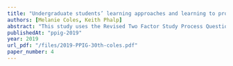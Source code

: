 ```yaml
---
title: "Undergraduate students’ learning approaches and learning to program"
authors: [Melanie Coles, Keith Phalp]
abstract: "This study uses the Revised Two Factor Study Process Questionnaire (R-SPQ-2F) to explore undergraduate students’ approaches learning to program. The expectation being that students using deep learning approaches will gain higher programming grades than students who use surface approaches. There is strong evidence to support the hypothesis that deep approaches are related to higher grade outcomes, and surface approaches to lower. There is also strong evidence to support the hypothesis that students who ‘hate’ programming do less well than those that do not. There is however, no evidence that previous programming experience has an impact upon the student programming grade."
publishedAt: "ppig-2019"
year: 2019
url_pdf: "/files/2019-PPIG-30th-coles.pdf"
paper_number: 4
---
```

